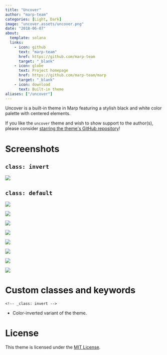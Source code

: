 ```yaml
---
title: "Uncover"
author: "marp-team"
categories: [Light, Dark]
image: "uncover.assets/uncover.png"
date: "2018-06-07"
about:
  template: solana
  links:
    - icon: github
      text: "marp-team"
      href: https://github.com/marp-team
      target: "_blank"
    - icon: globe
      text: Project homepage
      href: https://github.com/marp-team/marp
      target: "_blank"
    - icon: download
      text: Built-in theme
aliases: ["/uncover"]
---
```


Uncover is a built-in theme in Marp featuring a stylish black and white color palette with centered elements.

If you like the `uncover` theme and wish to show support to the author(s), please consider [starring the theme's GitHub repository](https://github.com/marp-team/marp)!

# Screenshots

## `class: invert`

![](uncover.assets/uncover_invert.png)

## `class: default`

![](uncover.assets/uncover_page-0001.jpg)

![](uncover.assets/uncover_page-0002.jpg)

![](uncover.assets/uncover_page-0003.jpg)

![](uncover.assets/uncover_page-0004.jpg)

![](uncover.assets/uncover_page-0005.jpg)

![](uncover.assets/uncover_page-0006.jpg)

![](uncover.assets/uncover_page-0007.jpg)

![](uncover.assets/uncover_page-0008.jpg)

# Custom classes and keywords

`<!-- _class: invert -->`

- Color-inverted variant of the theme.

# License

This theme is licensed under the [MIT License](https://github.com/marp-team/marp/blob/main/LICENSE).